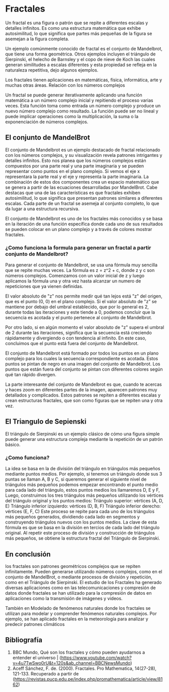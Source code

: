 #  Fractales

Un fractal es una figura o patrón que se repite a diferentes escalas y detalles infinitos. Es como una estructura matemática que exhibe autosimilitud, lo que significa que partes más pequeñas de la figura se asemejan a la figura completa.

Un ejemplo comúnmente conocido de fractal es el conjunto de Mandelbrot, que tiene una forma geométrica. Otros ejemplos incluyen el triángulo de Sierpinski, el helecho de Barnsley y el copo de nieve de Koch las cuales generan similitudes a escalas diferentes y esta propiedad se refleja en la naturaleza repetitiva, dejo algunos ejemplos.

Los fractales tienen aplicaciones en matemáticas, física, informática, arte y muchas otras áreas.
Relación con los números complejos

Un fractal se puede generar iterativamente aplicando una función matemática a un número complejo inicial y repitiendo el proceso varias veces. Esta función toma como entrada un número complejo y produce un nuevo número complejo como resultado. La función puede ser no lineal y puede implicar operaciones como la multiplicación, la suma o la exponenciación de números complejos.

## El conjunto de MandelBrot

El conjunto de Mandelbrot es un ejemplo destacado de fractal relacionado con los números complejos, y su visualización revela patrones intrigantes y detalles infinitos.
Esto nos planea que los números complejos están compuestos por una parte real y una parte imaginaria y se pueden representar como puntos en el plano complejo. Si vemos el eje x representara la parte real y el eje y representa la parte imaginaria. La combinación de estos dos componentes crea un espacio matemático que se genera a partir de las ecuaciones desarrolladas por MandelBrot.
Cabe destacas que una de las características es que fractales exhiben autosimilitud, lo que significa que presentan patrones similares a diferentes escalas. Cada parte de un fractal se asemeja al conjunto completo, lo que da lugar a una estructura recursiva. 

El conjunto de Mandelbrot es uno de los fractales más conocidos y se basa en la iteración de una función específica donde cada uno de sus resultados se pueden colocar en un plano complejo y a través de colores mostrar fractales. 

### ¿Como funciona la formula para generar un fractal a partir conjunto de Mandelbrot?

Para generar el conjunto de Mandelbrot, se usa una fórmula muy sencilla que se repite muchas veces. La fórmula es z = z^2 + c, donde z y c son números complejos. Comenzamos con un valor inicial de z y luego aplicamos la fórmula una y otra vez hasta alcanzar un numero de repeticiones que ya vienen definidas.

El valor absoluto de "z" nos permite medir qué tan lejos está "z" del origen, que es el punto (0, 0) en el plano complejo. Si el valor absoluto de "z" se mantiene por debajo del umbral establecido, que por lo general es 2, durante todas las iteraciones y este tiende a 0, podemos concluir que la secuencia es acotada y el punto pertenece al conjunto de Mandelbrot.

Por otro lado, si en algún momento el valor absoluto de "z" supera el umbral de 2 durante las iteraciones, significa que la secuencia está creciendo rápidamente y divergiendo o con tendencia al infinito. En este caso, concluimos que el punto está fuera del conjunto de Mandelbrot.

El conjunto de Mandelbrot está formado por todos los puntos en un plano complejo para los cuales la secuencia correspondiente es acotada. Estos puntos se pintan de negro en una imagen del conjunto de Mandelbrot. Los puntos que están fuera del conjunto se pintan con diferentes colores según qué tan rápido divergen.

La parte interesante del conjunto de Mandelbrot es que, cuando te acercas y haces zoom en diferentes partes de la imagen, aparecen patrones muy detallados y complicados. Estos patrones se repiten a diferentes escalas y crean estructuras fractales, que son como figuras que se repiten una y otra vez.


## El Triangulo de Sepienski

El triángulo de Sierpinski es un ejemplo clásico de cómo una figura simple puede generar una estructura compleja mediante la repetición de un patrón básico. 
### ¿Como funciona?

La idea se basa en la de división del triángulo en triángulos más pequeños mediante puntos medios. Por ejemplo, si tenemos un triángulo donde sus 3 puntas se llaman A, B y C, si queremos generar el siguiente nivel de triángulos más pequeños podemos empezar encontrando el punto medio para cada lado del triángulo, estos puntos medios los llamaremos D, E y F, Luego, construimos los tres triángulos más pequeños utilizando los vértices del triángulo original y los puntos medios:
Triángulo superior: vértices (A, D, E)
Triángulo inferior izquierdo: vértices (D, B, F)
Triángulo inferior derecho: vértices (E, F, C)
Este proceso se repite para cada uno de los triángulos más pequeños generados, dividiendo cada lado en segmentos y construyendo triángulos nuevos con los puntos medios.
La clave de esta fórmula es que se basa en la división en tercios de cada lado del triángulo original. Al repetir este proceso de división y construcción de triángulos más pequeños, se obtiene la estructura fractal del Triángulo de Sierpinski.

## En conclusión

los fractales son patrones geométricos complejos que se repiten infinitamente. Pueden generarse utilizando números complejos, como en el conjunto de MandelBrot, o mediante procesos de división y repetición, como en el Triángulo de Sierpinski.
El estudio de los Fractales ha generado diversas aplicaciones como en las telecomunicaciones y compresión de datos donde fractales se han utilizado para la compresión de datos en aplicaciones como la transmisión de imágenes y videos. 

También en Modelado de fenómenos naturales donde los fractales se utilizan para modelar y comprender fenómenos naturales complejos. Por ejemplo, se han aplicado fractales en la meteorología para analizar y predecir patrones climáticos

## Bibliografía 

1. BBC Mundo, Qué son los fractales y cómo pueden ayudarnos a entender el universo | (https://www.youtube.com/watch?v=4u7TwSwo0rU&t=120s&ab_channel=BBCNewsMundo)
2. Aceff Sánchez, F. de. (2000). Fractales. Pro Mathematica, 14(27-28), 121-133. Recuperado a partir de (https://revistas.pucp.edu.pe/index.php/promathematica/article/view/8162)


